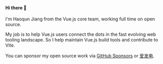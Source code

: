 #### Hi there 👋

I'm Haoqun Jiang from the Vue.js core team, working full time on open source.

My job is to help Vue.js users connect the dots in the fast evolving web tooling landscape. So I help maintain Vue.js build tools and contribute to Vite.

You can sponsor my open source work via [GitHub Sponsors](https://github.com/sponsors/sodatea) or [爱发电](https://www.afdian.net/@sodatea).

<!--
**sodatea/sodatea** is a ✨ _special_ ✨ repository because its `README.md` (this file) appears on your GitHub profile.

Here are some ideas to get you started:

- 🔭 I’m currently working on ...
- 🌱 I’m currently learning ...
- 👯 I’m looking to collaborate on ...
- 🤔 I’m looking for help with ...
- 💬 Ask me about ...
- 📫 How to reach me: ...
- 😄 Pronouns: ...
- ⚡ Fun fact: ...
-->
